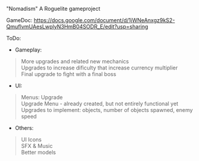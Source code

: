 "Nomadism" 
A Roguelite gameproject

GameDoc: https://docs.google.com/document/d/1jWNeAnxgz9kS2-QmuflvmUAesLwplyN3HmB04SODR_E/edit?usp=sharing

ToDo:

- Gameplay:
> More upgrades and related new mechanics<br>
> Upgrades to increase dificulty that increase currency multiplier<br>
> Final upgrade to fight with a final boss<br>

- UI:
> Menus: Upgrade<br>
> Upgrade Menu - already created, but not entirely functional yet<br>
> Upgrades to implement: objects, number of objects spawned, enemy speed <br>

- Others:
> UI Icons<br>
> SFX & Music<br>
> Better models<br>
